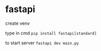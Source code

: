 # fastapi

create venv

type in cmd `pip install fastapi[standard]`

to start server `fastapi dev main.py`

